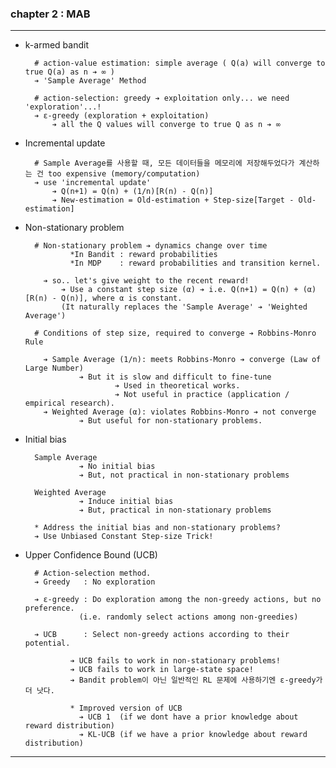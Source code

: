 ### chapter 2 : MAB

---

- k-armed bandit 

        # action-value estimation: simple average ( Q(a) will converge to true Q(a) as n ➔ ∞ )
        ➔ 'Sample Average' Method
  
        # action-selection: greedy ➔ exploitation only... we need 'exploration'...!  
        ➔ ε-greedy (exploration + exploitation)
            ➔ all the Q values will converge to true Q as n ➔ ∞

- Incremental update

        # Sample Average를 사용할 때, 모든 데이터들을 메모리에 저장해두었다가 계산하는 건 too expensive (memory/computation)
        ➔ use 'incremental update' 
            ➔ Q(n+1) = Q(n) + (1/n)[R(n) - Q(n)]
            ➔ New-estimation = Old-estimation + Step-size[Target - Old-estimation]
    

- Non-stationary problem 

        # Non-stationary problem ➔ dynamics change over time
                *In Bandit : reward probabilities
                *In MDP    : reward probabilities and transition kernel.
  
          ➔ so.. let's give weight to the recent reward!
              ➔ Use a constant step size (α) ➔ i.e. Q(n+1) = Q(n) + (α)[R(n) - Q(n)], where α is constant.
              (It naturally replaces the 'Sample Average' ➔ 'Weighted Average')
    
        # Conditions of step size, required to converge ➔ Robbins-Monro Rule

          ➔ Sample Average (1/n): meets Robbins-Monro ➔ converge (Law of Large Number)
                  ➔ But it is slow and difficult to fine-tune
                          ➔ Used in theoretical works.
                          ➔ Not useful in practice (application / empirical research).
          ➔ Weighted Average (α): violates Robbins-Monro ➔ not converge
                  ➔ But useful for non-stationary problems.


- Initial bias


        Sample Average
                  ➔ No initial bias
                  ➔ But, not practical in non-stationary problems
  
        Weighted Average
                  ➔ Induce initial bias
                  ➔ But, practical in non-stationary problems
    
        * Address the initial bias and non-stationary problems?
        ➔ Use Unbiased Constant Step-size Trick!


- Upper Confidence Bound (UCB)

        # Action-selection method.
        ➔ Greedy   : No exploration
  
        ➔ ε-greedy : Do exploration among the non-greedy actions, but no preference.
                  (i.e. randomly select actions among non-greedies)
  
        ➔ UCB      : Select non-greedy actions according to their potential. 
                
                ➔ UCB fails to work in non-stationary problems!
                ➔ UCB fails to work in large-state space!
                ➔ Bandit problem이 아닌 일반적인 RL 문제에 사용하기엔 ε-greedy가 더 낫다.
    
                * Improved version of UCB
                  ➔ UCB 1  (if we dont have a prior knowledge about reward distribution)
                  ➔ KL-UCB (if we have a prior knowledge about reward distribution)
            
    
---

    
    


    

    







    


    
